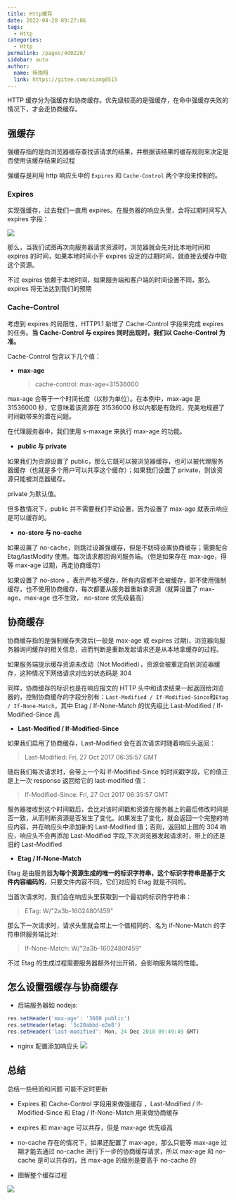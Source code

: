 ```yaml
---
title: Http缓存
date: 2022-04-28 09:27:06
tags:
  - Http
categories:
  - Http
permalink: /pages/4d0228/
sidebar: auto
author:
  name: 杨雨翔
  link: https://gitee.com/xiang0515
---
```


HTTP 缓存分为强缓存和协商缓存。优先级较高的是强缓存，在命中强缓存失败的情况下，才会走协商缓存。

## 强缓存

强缓存指的是向浏览器缓存查找该请求的结果，并根据该结果的缓存规则来决定是否使用该缓存结果的过程

强缓存是利用 http 响应头中的 `Expires` 和 `Cache-Control` 两个字段来控制的。

### Expires

实现强缓存，过去我们一直用 expires。在服务器的响应头里，会将过期时间写入 expires 字段：

![](https://yangblogimg.oss-cn-hangzhou.aliyuncs.com/blogImg/}G{%UIG76KBR2YM0H0E47OW.png)

那么，当我们试图再次向服务器请求资源时，浏览器就会先对比本地时间和 expires 的时间，如果本地时间小于 expires 设定的过期时间，就直接去缓存中取这个资源。

不过 expires 依赖于本地时间，如果服务端和客户端的时间设置不同，那么 expires 将无法达到我们的预期

### Cache-Control

考虑到 expires 的局限性，HTTP1.1 新增了 Cache-Control 字段来完成 expires 的任务。**当 Cache-Control 与 expires 同时出现时，我们以 Cache-Control 为准。**

Cache-Control 包含以下几个值：

- **max-age**
  > cache-control: max-age=31536000

max-age 会等于一个时间长度（以秒为单位）。在本例中，max-age 是 31536000 秒，它意味着该资源在 31536000 秒以内都是有效的，完美地规避了时间戳带来的潜在问题。

在代理服务器中，我们使用 s-maxage 来执行 max-age 的功能。

- **public 与 private**

如果我们为资源设置了 public，那么它既可以被浏览器缓存，也可以被代理服务器缓存（也就是多个用户可以共享这个缓存）；如果我们设置了 private，则该资源只能被浏览器缓存。

private 为默认值。

但多数情况下，public 并不需要我们手动设置，因为设置了 max-age 就表示响应是可以缓存的。

- **no-store 与 no-cache**

如果设置了 no-cache，则跳过设置强缓存，但是不妨碍设置协商缓存；需要配合 Etag/lastModify 使用。每次请求都回询问服务端。（但是如果存在 max-age，得等 max-age 过期，再走协商缓存）

如果设置了 no-store ，表示严格不缓存，所有内容都不会被缓存，即不使用强制缓存，也不使用协商缓存，每次都要从服务器重新拿资源（就算设置了 max-age，max-age 也不生效， no-store 优先级最高）

## 协商缓存

协商缓存指的是强制缓存失效后(一般是 max-age 或 expires 过期)，浏览器向服务器询问缓存的相关信息，进而判断是重新发起请求还是从本地拿缓存的过程。

如果服务端提示缓存资源未改动（Not Modified），资源会被重定向到浏览器缓存，这种情况下网络请求对应的状态码是 304

同样，协商缓存的标识也是在响应报文的 HTTP 头中和请求结果一起返回给浏览器的，控制协商缓存的字段分别有：`Last-Modified / If-Modified-Since`和`Etag / If-None-Match`，其中 Etag / If-None-Match 的优先级比 Last-Modified / If-Modified-Since 高

- **Last-Modified / If-Modified-Since**

如果我们启用了协商缓存，Last-Modified 会在首次请求时随着响应头返回：

> Last-Modified: Fri, 27 Oct 2017 06:35:57 GMT

随后我们每次请求时，会带上一个叫 If-Modified-Since 的时间戳字段，它的值正是上一次 response 返回给它的 last-modified 值：

> If-Modified-Since: Fri, 27 Oct 2017 06:35:57 GMT

服务器接收到这个时间戳后，会比对该时间戳和资源在服务器上的最后修改时间是否一致，从而判断资源是否发生了变化。如果发生了变化，就会返回一个完整的响应内容，并在响应头中添加新的 Last-Modified 值；否则，返回如上图的 304 响应，响应头不会再添加 Last-Modified 字段,下次浏览器发起请求时，带上的还是旧的 Last-Modified

- **Etag / If-None-Match**

Etag 是由服务器**为每个资源生成的唯一的标识字符串，这个标识字符串是基于文件内容编码的**，只要文件内容不同，它们对应的 Etag 就是不同的。

当首次请求时，我们会在响应头里获取到一个最初的标识符字符串：

> ETag: W/"2a3b-1602480f459"

那么下一次请求时，请求头里就会带上一个值相同的、名为 if-None-Match 的字符串供服务端比对:

> If-None-Match: W/"2a3b-1602480f459"

不过 Etag 的生成过程需要服务器额外付出开销，会影响服务端的性能。

## 怎么设置强缓存与协商缓存

- 后端服务器如 nodejs:

```js
res.setHeader('max-age': '3600 public')
res.setHeader(etag: '5c20abbd-e2e8')
res.setHeader('last-modified': Mon, 24 Dec 2018 09:49:49 GMT)
```

- nginx 配置添加响应头
  ![](https://yangblogimg.oss-cn-hangzhou.aliyuncs.com/blogImg/20220428102038.png)

## 总结

总结一些经验和问题 可能不定时更新

- Expires 和 Cache-Control 字段用来做强缓存 ，Last-Modified / If-Modified-Since 和 Etag / If-None-Match 用来做协商缓存

- expires 和 max-age 可以共存，但是 max-age 优先级高

- no-cache 存在的情况下，如果还配置了 max-age，那么只能等 max-age 过期才能去通过 no-cache 进行下一步的协商缓存请求，所以 max-age 和 no-cache 是可以共存的，且 max-age 的级别是要高于 no-cache 的

- 图解整个缓存过程

![](https://yangblogimg.oss-cn-hangzhou.aliyuncs.com/blogImg/20220428105915.png)
